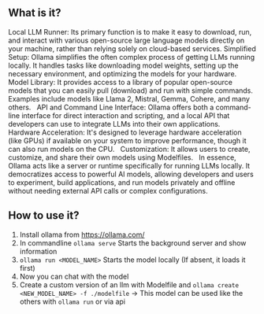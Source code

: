 ## What is it?
Local LLM Runner: Its primary function is to make it easy to download, run, and interact with various open-source large language models directly on your machine, rather than relying solely on cloud-based services.
Simplified Setup: Ollama simplifies the often complex process of getting LLMs running locally. It handles tasks like downloading model weights, setting up the necessary environment, and optimizing the models for your hardware.   
Model Library: It provides access to a library of popular open-source models that you can easily pull (download) and run with simple commands. Examples include models like Llama 2, Mistral, Gemma, Cohere, and many others.   
API and Command Line Interface: Ollama offers both a command-line interface for direct interaction and scripting, and a local API that developers can use to integrate LLMs into their own applications.   
Hardware Acceleration: It's designed to leverage hardware acceleration (like GPUs) if available on your system to improve performance, though it can also run models on the CPU.   
Customization: It allows users to create, customize, and share their own models using Modelfiles.   
In essence, Ollama acts like a server or runtime specifically for running LLMs locally. It democratizes access to powerful AI models, allowing developers and users to experiment, build applications, and run models privately and offline without needing external API calls or complex configurations.   

## How to use it?

1. Install ollama from https://ollama.com/
2. In commandline `ollama serve` Starts the background server and show information
3. `ollama run <MODEL_NAME>` Starts the model locally (If absent, it loads it first)
4. Now you can chat with the model
5. Create a custom version of an llm with Modelfile and `ollama create <NEW_MODEL_NAME> -f ./modelfile`
    -> This model can be used like the others with `ollama run` or via api